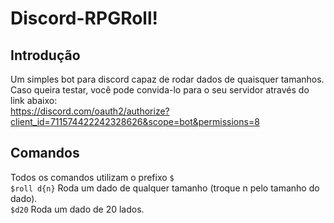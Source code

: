 # Discord-RPGRoll!

## Introdução

Um simples bot para discord capaz de rodar dados de quaisquer tamanhos.  
Caso queira testar, você pode convida-lo para o seu servidor através do link abaixo:  
https://discord.com/oauth2/authorize?client_id=711574422242328626&scope=bot&permissions=8  

## Comandos
Todos os comandos utilizam o prefixo `$`  
`$roll d{n}` Roda um dado de qualquer tamanho (troque n pelo tamanho do dado).  
`$d20` Roda um dado de 20 lados.  

